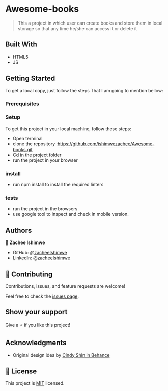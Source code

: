 # Awesome-books

> This a project in which user can create books and 
> store them in local storage so that any time he/she can access it 
> or delete it  


## Built With

- HTML5 
- JS 

## Getting Started
To get a local copy, just follow the steps That I am going to mention bellow:

### Prerequisites

### Setup
To get this project in your local machine, follow these steps:
- Open terminal 
- clone the repository :https://github.com/ishimwezachee/Awesome-books.git
- Cd in the project folder
- run the project in your browser

### install
 - run npm install to install the required linters

 ### tests
 - run the project in the browsers 
 - use google tool to inspect and check in mobile version.

## Authors

👤 **Zachee Ishimwe**

- GitHub: [@zacheeIshimwe](https://github.com/ishimwezachee)
- LinkedIn: [@zacheeIshimwe](https://www.linkedin.com/in/zachee-ishimwe-ab952a119/)


## 🤝 Contributing

Contributions, issues, and feature requests are welcome!

Feel free to check the [issues page](../../issues/).

## Show your support

Give a ⭐️ if you like this project!

## Acknowledgments
- Original design idea by
[Cindy Shin in Behance](https://www.behance.net/adagio07)

## 📝 License

This project is [MIT](./MIT.md) licensed.